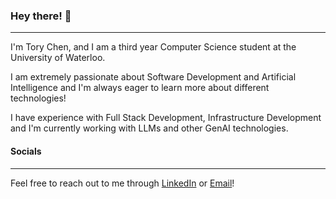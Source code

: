 ### Hey there! 👋

---

I'm Tory Chen, and I am a third year Computer Science student at the University of Waterloo.

I am extremely passionate about Software Development and Artificial Intelligence and I'm always eager to learn more about different technologies!

I have experience with Full Stack Development, Infrastructure Development and I'm currently working with LLMs and other GenAI technologies.

#### Socials
---
Feel free to reach out to me through [LinkedIn](https://www.linkedin.com/in/torychen/) or [Email](mailto:tory.chen@uwaterloo.ca)!




